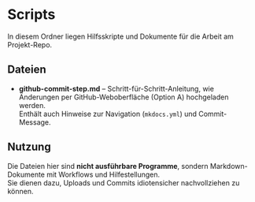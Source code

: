 # Scripts

In diesem Ordner liegen Hilfsskripte und Dokumente für die Arbeit am Projekt-Repo.

## Dateien
- **github-commit-step.md** – Schritt-für-Schritt-Anleitung, wie Änderungen per GitHub-Weboberfläche (Option A) hochgeladen werden.  
  Enthält auch Hinweise zur Navigation (`mkdocs.yml`) und Commit-Message.

## Nutzung
Die Dateien hier sind **nicht ausführbare Programme**, sondern Markdown-Dokumente mit Workflows und Hilfestellungen.  
Sie dienen dazu, Uploads und Commits idiotensicher nachvollziehen zu können.
